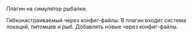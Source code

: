 Плагин на симулятор рыбалки.

Гибконастраиваемый через конфиг-файлы. В плагин входит система локаций, питомцев и рыб. Добавлять новые через конфиг-файлы.
